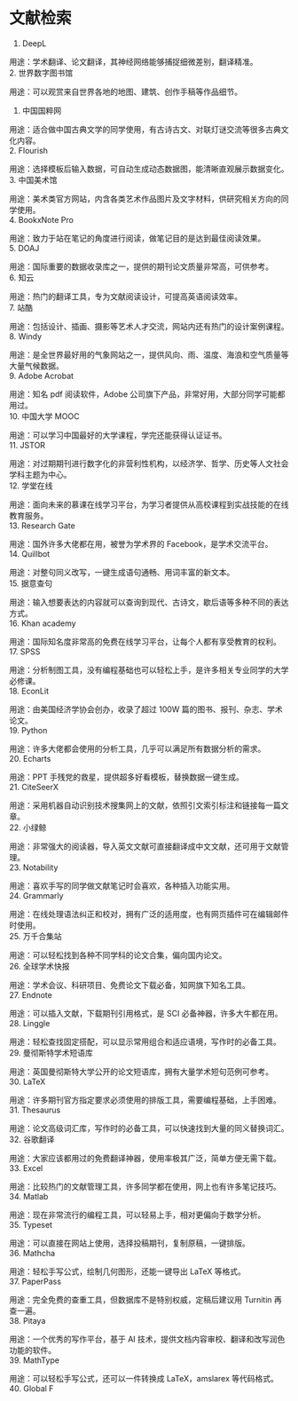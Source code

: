 # 文献检索

1. DeepL  
  
用途：学术翻译、论文翻译，其神经网络能够捕捉细微差别，翻译精准。  
2. 世界数字图书馆  
  
用途：可以观赏来自世界各地的地图、建筑、创作手稿等作品细节。  
1. 中国国粹网  
  
用途：适合做中国古典文学的同学使用，有古诗古文、对联灯谜交流等很多古典文化内容。  
2. Flourish  
  
用途：选择模板后输入数据，可自动生成动态数据图，能清晰直观展示数据变化。  
3. 中国美术馆  
  
用途：美术类官方网站，内含各类艺术作品图片及文字材料，供研究相关方向的同学使用。  
4. BookxNote Pro  
  
用途：致力于站在笔记的角度进行阅读，做笔记目的是达到最佳阅读效果。  
5. DOAJ  
  
用途：国际重要的数据收录库之一，提供的期刊论文质量非常高，可供参考。  
6. 知云  
  
用途：热门的翻译工具，专为文献阅读设计，可提高英语阅读效率。  
7. 站酷  
  
用途：包括设计、插画、摄影等艺术人才交流，网站内还有热门的设计案例课程。  
8. Windy  
  
用途：是全世界最好用的气象网站之一，提供风向、雨、温度、海浪和空气质量等大量气候数据。  
9. Adobe Acrobat  
  
用途：知名 pdf 阅读软件，Adobe 公司旗下产品，非常好用，大部分同学可能都用过。  
10. 中国大学 MOOC  
  
用途：可以学习中国最好的大学课程，学完还能获得认证证书。  
11. JSTOR  
  
用途：对过期期刊进行数字化的非营利性机构，以经济学、哲学、历史等人文社会学科主题为中心。  
12. 学堂在线  
  
用途：面向未来的慕课在线学习平台，为学习者提供从高校课程到实战技能的在线教育服务。  
13. Research Gate  
  
用途：国外许多大佬都在用，被誉为学术界的 Facebook，是学术交流平台。  
14. Quillbot  
  
用途：对整句同义改写，一键生成语句通畅、用词丰富的新文本。  
15. 据意查句  
  
用途：输入想要表达的内容就可以查询到现代、古诗文，歇后语等多种不同的表达方式。  
16. Khan academy  
  
用途：国际知名度非常高的免费在线学习平台，让每个人都有享受教育的权利。  
17. SPSS  
  
用途：分析制图工具，没有编程基础也可以轻松上手，是许多相关专业同学的大学必修课。  
18. EconLit  
  
用途：由美国经济学协会创办，收录了超过 100W 篇的图书、报刊、杂志、学术论文。  
19. Python  
  
用途：许多大佬都会使用的分析工具，几乎可以满足所有数据分析的需求。  
20. Echarts  
  
用途：PPT 手残党的救星，提供超多好看模板，替换数据一键生成。  
21. CiteSeerX  
  
用途：采用机器自动识别技术搜集网上的文献，依照引文索引标注和链接每一篇文章。  
22. 小绿鲸  
  
用途：非常强大的阅读器，导入英文文献可直接翻译成中文文献，还可用于文献管理。  
23. Notability  
  
用途：喜欢手写的同学做文献笔记时会喜欢，各种插入功能实用。  
24. Grammarly  
  
用途：在线处理语法纠正和校对，拥有广泛的适用度，也有网页插件可在编辑邮件时使用。  
25. 万千合集站  
  
用途：可以轻松找到各种不同学科的论文合集，偏向国内论文。  
26. 全球学术快报  
  
用途：学术会议、科研项目、免费论文下载必备，知网旗下知名工具。  
27. Endnote  
  
用途：可以插入文献，下载期刊引用格式，是 SCI 必备神器，许多大牛都在用。  
28. Linggle  
  
用途：轻松查找固定搭配，可以显示常用组合和适应语境，写作时的必备工具。  
29. 曼彻斯特学术短语库  
  
用途：英国曼彻斯特大学公开的论文短语库，拥有大量学术短句范例可参考。  
30. LaTeX  
  
用途：许多期刊官方指定要求必须使用的排版工具，需要编程基础，上手困难。  
31. Thesaurus  
  
用途：论文高级词汇库，写作时的必备工具，可以快速找到大量的同义替换词汇。  
32. 谷歌翻译  
  
用途：大家应该都用过的免费翻译神器，使用率极其广泛，简单方便无需下载。  
33. Excel  
  
用途：比较热门的文献管理工具，许多同学都在使用，网上也有许多笔记技巧。  
34. Matlab  
  
用途：现在非常流行的编程工具，可以轻易上手，相对更偏向于数学分析。  
35. Typeset  
  
用途：可以直接在网站上使用，选择投稿期刊，复制原稿，一键排版。  
36. Mathcha  
  
用途：轻松手写公式，绘制几何图形，还能一键导出 LaTeX 等格式。  
37. PaperPass  
  
用途：完全免费的查重工具，但数据库不是特别权威，定稿后建议用 Turnitin 再查一遍。  
38. Pitaya  
  
用途：一个优秀的写作平台，基于 AI 技术，提供文档内容审校、翻译和改写润色功能的软件。  
39. MathType  
  
用途：可以轻松手写公式，还可以一件转换成 LaTeX，amslarex 等代码格式。  
40. Global F